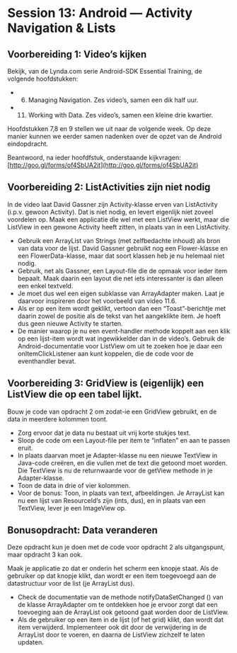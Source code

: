 # Session 13: Android — Activity Navigation & Lists

## Voorbereiding 1: Video’s kijken

Bekijk, van de Lynda.com serie Android-SDK Essential Training, de volgende hoofdstukken:

  * 6. Managing Navigation. Zes video’s, samen een dik half uur.
  * 11. Working with Data. Zes video’s, samen een kleine drie kwartier.

Hoofdstukken 7,8 en 9 stellen we uit naar de volgende week. Op deze manier kunnen we eerder samen nadenken over de opzet van de Android eindopdracht.

Beantwoord, na ieder hoofdfstuk, onderstaande kijkvragen:
[http://goo.gl/forms/of4SbUA2it](http://goo.gl/forms/of4SbUA2it)

## Voorbereiding 2: ListActivities zijn niet nodig

In de video laat David Gassner zijn Activity-klasse erven van ListActivity (i.p.v. gewoon Activity). Dat is niet nodig, en levert eigenlijk niet zoveel voordelen op.
Maak een applicatie die wel met een ListView werkt, maar die ListView in een gewone Activity heeft zitten, in plaats van in een ListActivity.

* Gebruik een ArrayList van Strings (met zelfbedachte inhoud) als bron van data voor de lijst. David Gassner gebruikt nog een Flower-klasse en een FlowerData-klasse, maar dat soort klassen heb je nu helemaal niet nodig.
* Gebruik, net als Gassner, een Layout-file die de opmaak voor ieder item bepaalt. Maak daarin een layout die net iets interessanter is dan alleen een enkel textveld.
* Je moet dus wel een eigen subklasse van ArrayAdapter maken. Laat je daarvoor inspireren door het voorbeeld van video 11.6.
* Als er op een item wordt geklikt, vertoon dan een “Toast”-berichtje met daarin zowel de positie als de tekst van het aangeklikte item. Je hoeft dus geen nieuwe Activity te starten.
* De manier waarop je nu een event-handler methode koppelt aan een klik op een lijst-item wordt wat ingewikkelder dan in de video’s. Gebruik de Android-documentatie voor ListView om uit te zoeken hoe je daar een onItemClickListener aan kunt koppelen, die de code voor de eventhandler bevat.

## Voorbereiding 3: GridView is (eigenlijk) een ListView die op een tabel lijkt.

Bouw je code van opdracht 2 om zodat-ie een GridView gebruikt, en de data in meerdere kolommen toont.

* Zorg ervoor dat je data nu bestaat uit vrij korte stukjes text.
* Sloop de code om een Layout-file per item te “inflaten” en aan te passen eruit.
* In plaats daarvan moet je Adapter-klasse nu een nieuwe TextView in Java-code creëren, en die vullen met de text die getoond moet worden. Die TextView is nu de returnwaarde voor de getView methode in je Adapter-klasse.
* Toon de data in drie of vier kolommen.
* Voor de bonus: Toon, in plaats van text, afbeeldingen. Je ArrayList kan nu een lijst van ResourceId’s zijn (ints, dus), en in plaats van een TextView, lever je een ImageView op.

## Bonusopdracht: Data veranderen

Deze opdracht kun je doen met de code voor opdracht 2 als uitgangspunt, maar opdracht 3 kan ook.

Maak je applicatie zo dat er onderin het scherm een knopje staat. Als de gebruiker op dat knopje klikt, dan wordt er een item toegevoegd aan de datastructuur voor de list (je ArrayList dus).

* Check de documentatie van de methode notifyDataSetChanged () van de klasse ArrayAdapter om te ontdekken hoe je ervoor zorgt dat een toevoeging aan de ArrayList ook getoond gaat worden door de ListView.
* Als de gebruiker op een item in de lijst (of het grid) klikt, dan wordt dat item verwijderd. Implementeer ook dit door de verwijdering in de ArrayList door te voeren, en daarna de ListView zichzelf te laten updaten.
